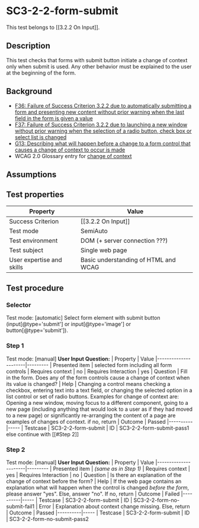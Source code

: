 
# SC3-2-2-form-submit
This test belongs to [[3.2.2 On Input]].

## Description
This test checks that forms with submit button initiate a change of context only when submit is used. Any other behavior must be explained to the user at the beginning of the form.

## Background
- [F36: Failure of Success Criterion 3.2.2 due to automatically submitting a form and presenting new content without prior warning when the last field in the form is given a value](http://www.w3.org/TR/2014/NOTE-WCAG20-TECHS-20140916/F36)
- [F37: Failure of Success Criterion 3.2.2 due to launching a new window without prior warning when the selection of a radio button, check box or select list is changed](http://www.w3.org/TR/2014/NOTE-WCAG20-TECHS-20140916/F37)
- [G13: Describing what will happen before a change to a form control that causes a change of context to occur is made](http://www.w3.org/TR/2014/NOTE-WCAG20-TECHS-20140916/G13)
- WCAG 2.0 Glossary entry for [change of context](http://www.w3.org/TR/WCAG20/#context-changedef)

## Assumptions

## Test properties
| Property          | Value
|-------------------|----
| Success Criterion | [[3.2.2 On Input]]
| Test mode         | SemiAuto
| Test environment  | DOM (+ server connection ???)
| Test subject      | Single web page
| User expertise and skills | Basic understanding of HTML and WCAG

## Test procedure
### Selector
Test mode: [automatic]
Select form element with submit button (input[@type='submit'] or input[@type='image'] or button[@type='submit']).
### Step 1
Test mode: [manual]
**User Input Question:**
| Property             | Value
|----------------------|---------
| Presented item       | selected form including all form controls
| Requires context     | no
| Requires Interaction | yes
| Question             | Fill in the form. Does any of the form controls cause a change of context when its value is changed?
| Help                 | Changing a control means checking a checkbox, entering text into a text field, or changing the selected option in a list control or set of radio buttons. Examples for change of context are: Opening a new window, moving focus to a different component, going to a new page (including anything that would look to a user as if they had moved to a new page) or significantly re-arranging the content of a page are examples of changes of context.
if no, return
| Outcome  | Passed
|----------|-----
| Testcase | SC3-2-2-form-submit
| ID       | SC3-2-2-form-submit-pass1
else continue with [[#Step 2]]
### Step 2
Test mode: [manual]
**User Input Question:**
| Property             | Value
|----------------------|---------
| Presented item       | *(same as in Step 1)*
| Requires context     | yes
| Requires Interaction | no
| Question             | Is there an explanation of the change of context before the form?
| Help                 | If the web page contains an explanation what will happen when the control is changed *before the form*, please answer "yes". Else, answer "no".
If no, return
| Outcome  | Failed
|----------|-----
| Testcase | SC3-2-2-form-submit
| ID       | SC3-2-2-form-no-submit-fail1
| Error    | Explanation about context change missing.
Else, return
| Outcome  | Passed
|----------|-----
| Testcase | SC3-2-2-form-submit
| ID       | SC3-2-2-form-no-submit-pass2
